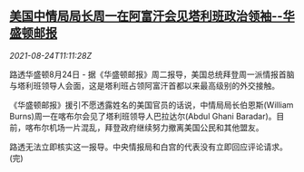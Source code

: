 <!--1629804662000-->
[美国中情局局长周一在阿富汗会见塔利班政治领袖--华盛顿邮报](https://cn.reuters.com/article/cia-talian-meeting-washington-post-0824-idCNKBS2FP0V7)
------

<div><i>2021-08-24T11:11:28Z</i></div><p>路透华盛顿8月24日 - 据《华盛顿邮报》周二报导，美国总统拜登周一派情报首脑与塔利班领导人会面，这是塔利班占领阿富汗首都以来最高级别的外交接触。</p><p>《华盛顿邮报》援引不愿透露姓名的美国官员的话说，中情局局长伯恩斯(William Burns)周一在喀布尔会见了塔利班领导人巴拉达尔(Abdul Ghani Baradar)。目前，喀布尔机场一片混乱，拜登政府继续努力撤离美国公民和其他盟友。</p><p>路透无法立即核实这一报导。中央情报局和白宫的代表没有立即回应评论请求。(完)</p>
